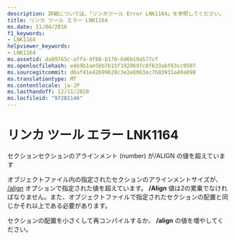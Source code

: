 ```yaml
---
description: 詳細については、「リンカツール Error LNK1164」を参照してください。
title: リンカ ツール エラー LNK1164
ms.date: 11/04/2016
f1_keywords:
- LNK1164
helpviewer_keywords:
- LNK1164
ms.assetid: da89765c-affa-4f88-b170-6d6b19a577cf
ms.openlocfilehash: e4b9b1ae5bb7b15f192869fc8f633abf63cc9507
ms.sourcegitcommit: d6af41e42699628c3e2e6063ec7b03931a49a098
ms.translationtype: MT
ms.contentlocale: ja-JP
ms.lasthandoff: 12/11/2020
ms.locfileid: "97281146"
---
```

# <a name="linker-tools-error-lnk1164"></a>リンカ ツール エラー LNK1164

セクションセクションのアラインメント (number) が/ALIGN の値を超えています

オブジェクトファイル内の指定されたセクションのアラインメントサイズが、 [/align](../../build/reference/align-section-alignment.md) オプションで指定された値を超えています。 **/Align** 値は2の累乗でなければなりません。また、オブジェクトファイルで指定されたセクションの配置と同じかそれ以上である必要があります。

セクションの配置を小さくして再コンパイルするか、 **/align** の値を増やしてください。
